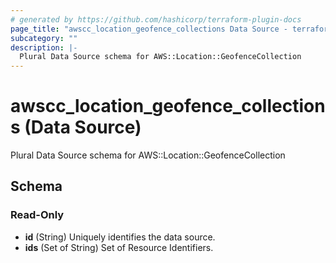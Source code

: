 ```yaml
---
# generated by https://github.com/hashicorp/terraform-plugin-docs
page_title: "awscc_location_geofence_collections Data Source - terraform-provider-awscc"
subcategory: ""
description: |-
  Plural Data Source schema for AWS::Location::GeofenceCollection
---
```


# awscc_location_geofence_collections (Data Source)

Plural Data Source schema for AWS::Location::GeofenceCollection



<!-- schema generated by tfplugindocs -->
## Schema

### Read-Only

- **id** (String) Uniquely identifies the data source.
- **ids** (Set of String) Set of Resource Identifiers.


